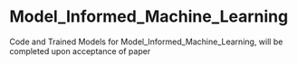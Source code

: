# Model_Informed_Machine_Learning
Code and Trained Models for Model_Informed_Machine_Learning, will be completed upon acceptance of paper
